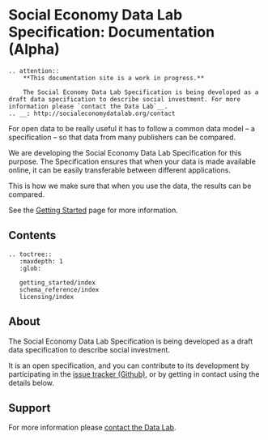 # Social Economy Data Lab Specification: Documentation (Alpha)

```eval_rst
.. attention::
    **This documentation site is a work in progress.**

    The Social Economy Data Lab Specification is being developed as a draft data specification to describe social investment. For more information please `contact the Data Lab`__.
.. __: http://socialeconomydatalab.org/contact

```

For open data to be really useful it has to follow a common data model – a specification – so that data from many publishers can be compared.

We are developing the Social Economy Data Lab Specification for this purpose. The Specification ensures that when your data is made available online, it can be easily transferable between different applications.

This is how we make sure that when you use the data, the results can be compared.

See the [Getting Started](getting_started/index) page for more information.

<!--
Social Economy Data Lab Specification is:

* **Open data driven**: providing a common way to share transparent and interoperable information on social investment.
* **Easy to use**: offering a simple spreadsheet format for publishing and consuming data, backed up by a structured data model, and developer-friendly JSON serialisation.
* **Comprehensive**: delivering a full view of social investment. Describing the whole investment process and supporting the in-depth analysis of deals, grants, loans and beneficiaries in the social investment market.
-->

## Contents

```eval_rst
.. toctree::
   :maxdepth: 1
   :glob:

   getting_started/index
   schema_reference/index
   licensing/index

```
## About
The Social Economy Data Lab Specification is being developed as a draft data specification to describe social investment.

It is an open specification, and you can contribute to its development by participating in the [issue tracker (Github)](https://github.com/SocialInvestmentDataLab/spec/issues), or by getting in contact using the details below.

## Support
For more information please [contact the Data Lab](http://socialeconomydatalab.org/contact).
